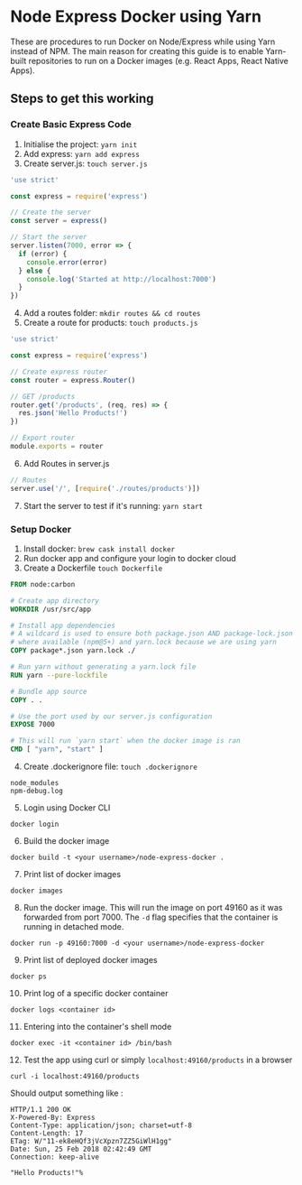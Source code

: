 # Node Express Docker using Yarn
These are procedures to run Docker on Node/Express while using Yarn instead of NPM. The main reason for creating this guide is to enable Yarn-built repositories to run on a Docker images (e.g. React Apps, React Native Apps).

## Steps to get this working

### Create Basic Express Code

1. Initialise the project: `yarn init`
2. Add express: `yarn add express`
3. Create server.js: `touch server.js`

```javascript
'use strict'

const express = require('express')

// Create the server
const server = express()

// Start the server
server.listen(7000, error => {
  if (error) {
    console.error(error)
  } else {
    console.log('Started at http://localhost:7000')
  }
})
```

4. Add a routes folder: `mkdir routes && cd routes`
5. Create a route for products: `touch products.js`

```javascript
'use strict'

const express = require('express')

// Create express router
const router = express.Router()

// GET /products
router.get('/products', (req, res) => {
  res.json('Hello Products!')
})

// Export router
module.exports = router
```

6. Add Routes in server.js

```javascript
// Routes
server.use('/', [require('./routes/products')])
```

7. Start the server to test if it's running: `yarn start`


### Setup Docker
1. Install docker: `brew cask install docker`
2. Run docker app and configure your login to docker cloud
3. Create a Dockerfile `touch Dockerfile`

```Dockerfile
FROM node:carbon

# Create app directory
WORKDIR /usr/src/app

# Install app dependencies
# A wildcard is used to ensure both package.json AND package-lock.json are copied
# where available (npm@5+) and yarn.lock because we are using yarn
COPY package*.json yarn.lock ./

# Run yarn without generating a yarn.lock file
RUN yarn --pure-lockfile

# Bundle app source
COPY . .

# Use the port used by our server.js configuration
EXPOSE 7000

# This will run `yarn start` when the docker image is ran
CMD [ "yarn", "start" ]
```

4. Create .dockerignore file: `touch .dockerignore`
```
node_modules
npm-debug.log
```

5. Login using Docker CLI
```
docker login
```

6. Build the docker image
```
docker build -t <your username>/node-express-docker .
```

7. Print list of docker images
```
docker images
```

8. Run the docker image. This will run the image on port 49160 as it was forwarded from port 7000. The `-d` flag specifies that the container is running in detached mode.
```
docker run -p 49160:7000 -d <your username>/node-express-docker
```

9. Print list of deployed docker images
```
docker ps
```

10. Print log of a specific docker container
```
docker logs <container id>
```

11. Entering into the container's shell mode
```
docker exec -it <container id> /bin/bash
```

12. Test the app using curl or simply `localhost:49160/products` in a browser
```
curl -i localhost:49160/products
```

Should output something like :
```
HTTP/1.1 200 OK
X-Powered-By: Express
Content-Type: application/json; charset=utf-8
Content-Length: 17
ETag: W/"11-ek8eHQf3jVcXpzn7ZZ5GiWlH1gg"
Date: Sun, 25 Feb 2018 02:42:49 GMT
Connection: keep-alive

"Hello Products!"%
```